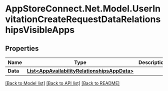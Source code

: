 # AppStoreConnect.Net.Model.UserInvitationCreateRequestDataRelationshipsVisibleApps

## Properties

Name | Type | Description | Notes
------------ | ------------- | ------------- | -------------
**Data** | [**List&lt;AppAvailabilityRelationshipsAppData&gt;**](AppAvailabilityRelationshipsAppData.md) |  | [optional] 

[[Back to Model list]](../README.md#documentation-for-models) [[Back to API list]](../README.md#documentation-for-api-endpoints) [[Back to README]](../README.md)

